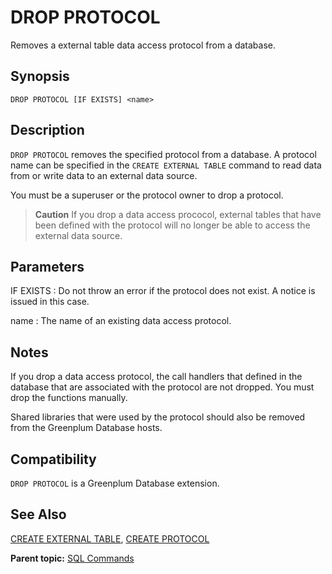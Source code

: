 # DROP PROTOCOL 

Removes a external table data access protocol from a database.

## <a id="section2"></a>Synopsis 

``` {#sql_command_synopsis}
DROP PROTOCOL [IF EXISTS] <name>
```

## <a id="section3"></a>Description 

`DROP PROTOCOL` removes the specified protocol from a database. A protocol name can be specified in the `CREATE EXTERNAL TABLE` command to read data from or write data to an external data source.

You must be a superuser or the protocol owner to drop a protocol.

> **Caution** If you drop a data access prococol, external tables that have been defined with the protocol will no longer be able to access the external data source.

## <a id="section4"></a>Parameters 

IF EXISTS
:   Do not throw an error if the protocol does not exist. A notice is issued in this case.

name
:   The name of an existing data access protocol.

## <a id="section5"></a>Notes 

If you drop a data access protocol, the call handlers that defined in the database that are associated with the protocol are not dropped. You must drop the functions manually.

Shared libraries that were used by the protocol should also be removed from the Greenplum Database hosts.

## <a id="section6"></a>Compatibility 

`DROP PROTOCOL` is a Greenplum Database extension.

## <a id="section7"></a>See Also 

[CREATE EXTERNAL TABLE](CREATE_EXTERNAL_TABLE.html), [CREATE PROTOCOL](CREATE_PROTOCOL.html)

**Parent topic:** [SQL Commands](../sql_commands/sql_ref.html)

